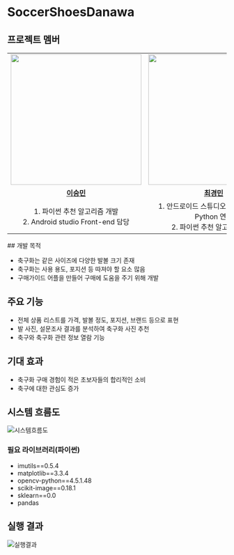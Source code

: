 # SoccerShoesDanawa
## 프로젝트 멤버 
<table align="center"> 
  <tr> 
    <td align="center"><a href="https://github.com/LSMJJAng"><img src="https://github.com/LSMJJAng/SW-Alogrithm-Study/assets/127660101/63643128-be90-410b-abc5-4dd285a761d5" width="300px;" alt="">
      </a>
    </td> 
    <td align="center"><a href="https://github.com/ckm45">
      <img src="https://github.com/LSMJJAng/danawa/assets/127660101/102754c0-3ac2-4057-815c-108cec9e9e1f" width="300px;" alt=""></a></td> <td align="center">
    <a href="https://github.com/Ingsen123"><img src="https://github.com/LSMJJAng/danawa/assets/127660101/09cc336c-0c59-4c79-be44-3a1a98c3e974" width="300px;" alt="">
    </a>
    </td> 
  </tr> 
  <tr> 
    <td align="center">
      <a href="https://github.com/LSMJJAng"><b>이승민
        </b>
      </a>
    </td> 
    <td align="center">
      <a href="https://github.com/ckm45">
        <b>최경민</b>
      </a>
    </td> 
    <td align="center">
      <a href="https://github.com/Ingsen123">
        <b>이인호</b>
      </a>
    </td> 
  </tr> 
  <tr> 
    <td align="center"> 
      1. 파이썬 추천 알고리즘 개발</br> 
      2. Android studio Front-end 담당
  </td> 
    <td align="center"> 
      1. 안드로이드 스튜디오 - Firebase - Python 연결</br> 
      2. 파이썬 추천 알고리즘 개발 
      </td> <td align="center"> 
      1. 발 사이즈 측정 오픈소스 정제</br> 
      2. 서버간 연결, front-end 보조 
    </td> 
   </tr> 
 </table>
## 개발 목적

- 축구화는 같은 사이즈에 다양한 발볼 크기 존재
- 축구화는 사용 용도, 포지션 등 따져야 할 요소 많음
- 구매가이드 어플을 만들어 구매에 도움을 주기 위해 개발

## 주요 기능

- 전체 상품 리스트를 가격, 발볼 정도, 포지션, 브랜드 등으로 표현
- 발 사진, 설문조사 결과를 분석하여 축구화 사진 추천
- 축구와 축구화 관련 정보 열람 기능

## 기대 효과

- 축구화 구매 경험이 적은 초보자들의 합리적인 소비
- 축구에 대한 관심도 증가

## 시스템 흐름도
![시스템흐름도](https://github.com/ckm45/SoccerShoesDanawa/assets/91362374/164ef5ed-22f7-45c5-8fc8-116cc4b8b316)


### 필요 라이브러리(파이썬)

- imutils==0.5.4
- matplotlib==3.3.4
- opencv-python==4.5.1.48
- scikit-image==0.18.1
- sklearn==0.0
- pandas

## 실행 결과
![실행결과](https://github.com/ckm45/SoccerShoesDanawa/assets/91362374/7a9250eb-a3ae-42fd-a58e-9b459b1bed65)
